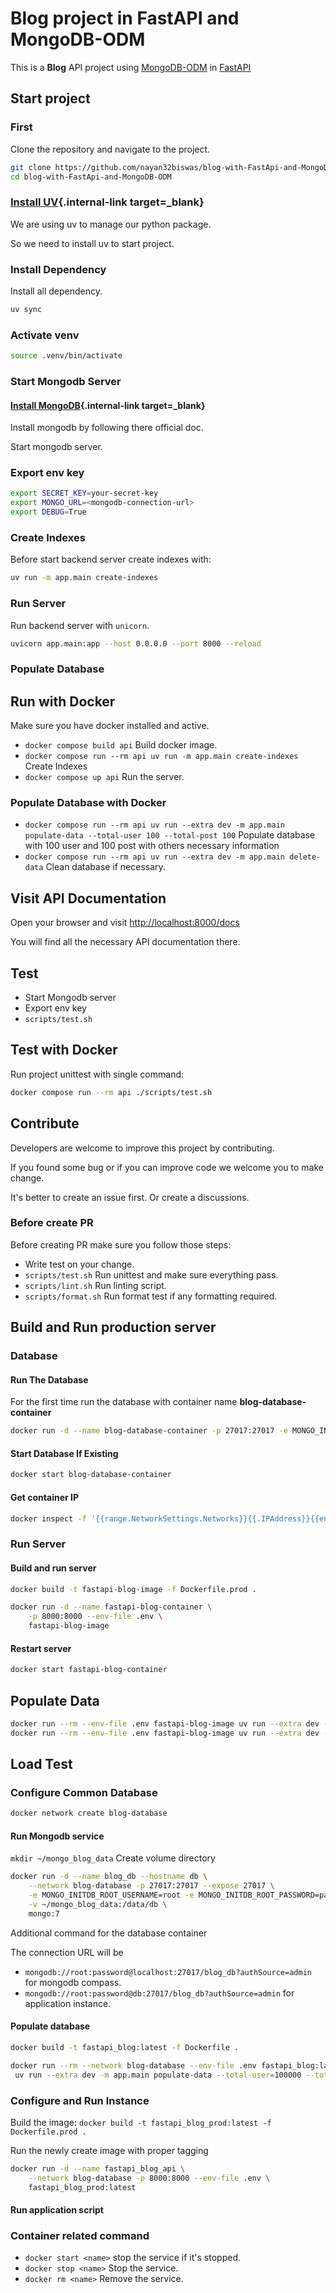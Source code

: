 # Blog project in FastAPI and MongoDB-ODM

This is a **Blog** API project using <a href="https://mongodb-odm.readthedocs.io" class="external-link" target="_blank">MongoDB-ODM</a> in <a href="https://fastapi.tiangolo.com" class="external-link" target="_blank">FastAPI</a>

## Start project

### First

Clone the repository and navigate to the project.

```bash
git clone https://github.com/nayan32biswas/blog-with-FastApi-and-MongoDB-ODM.git
cd blog-with-FastApi-and-MongoDB-ODM
```

### [Install UV](https://docs.astral.sh/uv/getting-started/installation/){.internal-link target=\_blank}

We are using uv to manage our python package.

So we need to install uv to start project.

### Install Dependency

Install all dependency.

```bash
uv sync
```

### Activate venv

```bash
source .venv/bin/activate
```

### Start Mongodb Server

#### [Install MongoDB](https://www.mongodb.com/docs/manual/installation/){.internal-link target=\_blank}

Install mongodb by following there official doc.

Start mongodb server.

### Export env key

```bash
export SECRET_KEY=your-secret-key
export MONGO_URL=<mongodb-connection-url>
export DEBUG=True
```

### Create Indexes

Before start backend server create indexes with:

```bash
uv run -m app.main create-indexes
```

### Run Server

Run backend server with `unicorn`.

```bash
uvicorn app.main:app --host 0.0.0.0 --port 8000 --reload
```

### Populate Database

## Run with Docker

Make sure you have docker installed and active.

- `docker compose build api` Build docker image.
- `docker compose run --rm api uv run -m app.main create-indexes` Create Indexes
- `docker compose up api` Run the server.

### Populate Database with Docker

- `docker compose run --rm api uv run --extra dev -m app.main populate-data --total-user 100 --total-post 100` Populate database with 100 user and 100 post with others necessary information
- `docker compose run --rm api uv run --extra dev -m app.main delete-data` Clean database if necessary.

## Visit API Documentation

Open your browser and visit [http://localhost:8000/docs](http://localhost:8000/docs)

You will find all the necessary API documentation there.

## Test

- Start Mongodb server
- Export env key
- `scripts/test.sh`

## Test with Docker

Run project unittest with single command:

```bash
docker compose run --rm api ./scripts/test.sh
```

## Contribute

Developers are welcome to improve this project by contributing.

If you found some bug or if you can improve code we welcome you to make change.

It's better to create an issue first. Or create a discussions.

### Before create PR

Before creating PR make sure you follow those steps:

- Write test on your change.
- `scripts/test.sh` Run unittest and make sure everything pass.
- `scripts/lint.sh` Run linting script.
- `scripts/format.sh` Run format test if any formatting required.

## Build and Run production server

### Database

#### Run The Database

For the first time run the database with container name **blog-database-container**

```sh
docker run -d --name blog-database-container -p 27017:27017 -e MONGO_INITDB_ROOT_USERNAME=root -e MONGO_INITDB_ROOT_PASSWORD=password mongo
```

#### Start Database If Existing

```sh
docker start blog-database-container
```

#### Get container IP

```bash
docker inspect -f '{{range.NetworkSettings.Networks}}{{.IPAddress}}{{end}}' blog-database-container
```

### Run Server

#### Build and run server

```bash
docker build -t fastapi-blog-image -f Dockerfile.prod .

docker run -d --name fastapi-blog-container \
    -p 8000:8000 --env-file .env \
    fastapi-blog-image
```

#### Restart server

```bash
docker start fastapi-blog-container
```

## Populate Data

```bash
docker run --rm --env-file .env fastapi-blog-image uv run --extra dev -m app.main delete-data
docker run --rm --env-file .env fastapi-blog-image uv run --extra dev -m app.main populate-data --total-user 10000 --total-post 10000
```

## Load Test

### Configure Common Database

```bash
docker network create blog-database
```

#### Run Mongodb service

`mkdir ~/mongo_blog_data` Create volume directory

```bash
docker run -d --name blog_db --hostname db \
    --network blog-database -p 27017:27017 --expose 27017 \
    -e MONGO_INITDB_ROOT_USERNAME=root -e MONGO_INITDB_ROOT_PASSWORD=password \
    -v ~/mongo_blog_data:/data/db \
    mongo:7
```

Additional command for the database container

The connection URL will be

- `mongodb://root:password@localhost:27017/blog_db?authSource=admin` for mongodb compass.
- `mongodb://root:password@db:27017/blog_db?authSource=admin` for application instance.

#### Populate database

```bash
docker build -t fastapi_blog:latest -f Dockerfile .

docker run --rm --network blog-database --env-file .env fastapi_blog:latest \
 uv run --extra dev -m app.main populate-data --total-user=100000 --total-post=100000
```

### Configure and Run Instance

Build the image:
`docker build -t fastapi_blog_prod:latest -f Dockerfile.prod .`

Run the newly create image with proper tagging

```bash
docker run -d --name fastapi_blog_api \
    --network blog-database -p 8000:8000 --env-file .env \
    fastapi_blog_prod:latest
```

#### Run application script

### Container related command

- `docker start <name>` stop the service if it's stopped.
- `docker stop <name>` Stop the service.
- `docker rm <name>` Remove the service.
